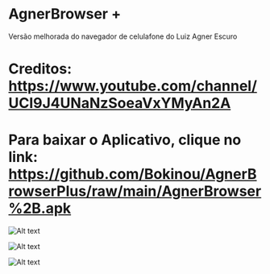 # AgnerBrowser +
Versão melhorada do navegador de celulafone do Luiz Agner Escuro

# Creditos: https://www.youtube.com/channel/UCI9J4UNaNzSoeaVxYMyAn2A

# Para baixar o Aplicativo, clique no link: https://github.com/Bokinou/AgnerBrowserPlus/raw/main/AgnerBrowser%2B.apk

![Alt text](https://i.ibb.co/0ry8Mfq/agnerbrowser.png "Logo")

![Alt text](https://i.ibb.co/N3RSTDN/Screenshot-20210908-152551.png "Teste de net (Minha net n é mt boa")

![Alt text](https://i.ibb.co/HhSgyvr/Screenshot-20210908-152704.png "Youtoba")

